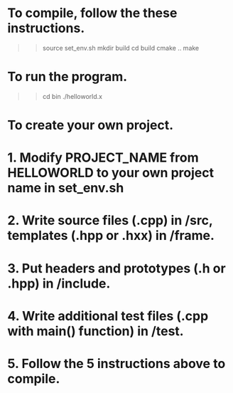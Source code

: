 # To compile, follow the these instructions.

>> source set_env.sh
>> mkdir build
>> cd build
>> cmake ..
>> make

# To run the program.

>> cd bin
>> ./helloworld.x

# To create your own project.
#
# 1. Modify PROJECT_NAME from HELLOWORLD to your own project name in set_env.sh
# 2. Write source files (.cpp) in /src, templates (.hpp or .hxx) in /frame.
# 3. Put headers and prototypes (.h or .hpp) in /include.
# 4. Write additional test files (.cpp with main() function) in /test.
# 5. Follow the 5 instructions above to compile.

